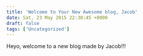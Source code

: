 ```yaml
---
title: 'Welcome to Your New Awesome blog, Jacob'
date: Sat, 23 May 2015 22:30:45 +0000
draft: false
tags: ['Uncategorized']
---
```


Heyo, welcome to a new blog made by Jacob!!!